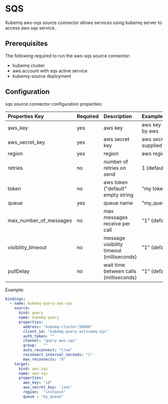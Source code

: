# SQS

Kubemq aws-sqs source connector allows services using kubemq server to access aws sqs service.

## Prerequisites

The following required to run the aws-sqs source connector:

* kubemq cluster
* aws account with sqs active service
* kubemq-source deployment

## Configuration

sqs source connector configuration properties:

| Properties Key | Required | Description | Example |
| :--- | :--- | :--- | :--- |
| aws\_key | yes | aws key | aws key supplied by aws |
| aws\_secret\_key | yes | aws secret key | aws secret key supplied by aws |
| region | yes | region | aws region |
| retries | no | number of retries on send | 1 \(default 0\) |
| token | no | aws token \("default" empty string | "my token" |
| queue | yes | queue name | "my\_queue\_name" |
| max\_number\_of\_messages | no | max messages receive per call | "1" \(default 1\) |
| visibility\_timeout | no | message visibility timeout \(milliseconds\) | "1" \(default 0\) |
| pullDelay | no | wait time between calls \(milliseconds\) | "1" \(default 5\) |

Example:

```yaml
bindings:
  - name: kubemq-query-aws-sqs
    source:
      kind: query
      name: kubemq-query
      properties:
        address: "kubemq-cluster:50000"
        client_id: "kubemq-query-activemq-sqs"
        auth_token: ""
        channel: "query.aws.sqs"
        group:   ""
        auto_reconnect: "true"
        reconnect_interval_seconds: "1"
        max_reconnects: "0"
    target:
      kind: aws.sqs
      name: aws-sqs
      properties:
        aws_key: "id"
        aws_secret_key: 'json'
        region:  "instance"
        queue : "my_queue"
```


